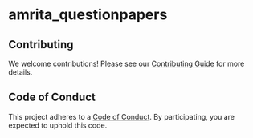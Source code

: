 # amrita_questionpapers

## Contributing

We welcome contributions! Please see our [Contributing Guide](CONTRIBUTING.md) for more details.

## Code of Conduct

This project adheres to a [Code of Conduct](CODE_OF_CONDUCT.md). By participating, you are expected to uphold this code.
